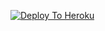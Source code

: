 [![Deploy To Heroku](https://www.herokucdn.com/deploy/button.svg)](https://heroku.com/deploy?template=https://github.com/Radhakrishna321/radha_MatizTechz-txt_leech/tree/main)
